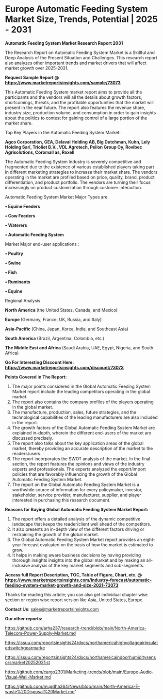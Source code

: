 # Europe Automatic Feeding System Market Size, Trends, Potential | 2025 - 2031

<strong>Automatic Feeding System Market Research Report 2031</strong>

The Research Report on Automatic Feeding System Market is a Skillful and Deep Analysis of the Present Situation and Challenges. This research report also analyzes other important trends and market drivers that will affect market growth over 2025-2031.

<strong>Request Sample Report @ <a href=https://www.marketreportsinsights.com/sample/73073>https://www.marketreportsinsights.com/sample/73073</a></strong>

This Automatic Feeding System market report aims to provide all the participants and the vendors will all the details about growth factors, shortcomings, threats, and the profitable opportunities that the market will present in the near future. The report also features the revenue share, industry size, production volume, and consumption in order to gain insights about the politics to contest for gaining control of a large portion of the market share.

Top Key Players in the Automatic Feeding System Market:

<strong>Agco Corporation, GEA, Delaval Holding AB, Big Dutchman, Kuhn, Lely Holding Sarl, Trioliet B.V., VDL Agrotech, Pellon Group Oy, Rovibec Agrisolutions, Coromall as, Roxell</strong>

The Automatic Feeding System Industry is severely competitive and fragmented due to the existence of various established players taking part in different marketing strategies to increase their market share. The vendors operating in the market are profiled based on price, quality, brand, product differentiation, and product portfolio. The vendors are turning their focus increasingly on product customization through customer interaction.

Automatic Feeding System Market Major Types are:

<strong>• Equine Feeders

• Cow Feeders

• Waterers

• Automatic Feeding System</strong>

Market Major end-user applications :

<strong>• Poultry

• Swine

• Fish

• Ruminants

• Equine</strong>

Regional Analysis

</u><strong><b>North America</b></strong> (the United States, Canada, and Mexico)

<strong><b>Europe </b></strong>(Germany, France, UK, Russia, and Italy)

<strong><b>Asia-Pacific</b></strong> (China, Japan, Korea, India, and Southeast Asia)

<strong><b>South America</b></strong> (Brazil, Argentina, Colombia, etc.)

<strong><b>The Middle East and Africa</b></strong> (Saudi Arabia, UAE, Egypt, Nigeria, and South Africa)

<strong>Go For Interesting Discount Here: <a href=https://www.marketreportsinsights.com/discount/73073>https://www.marketreportsinsights.com/discount/73073</a></strong>

<strong>Points Covered in The Report:</strong>
<ol>
  <li>The major points considered in the Global Automatic Feeding System Market report include the leading competitors operating in the global market.</li>
  <li>The report also contains the company profiles of the players operating in the global market.</li>
  <li>The manufacture, production, sales, future strategies, and the technological capabilities of the leading manufacturers are also included in the report.</li>
  <li>The growth factors of the Global Automatic Feeding System Market are explained in-depth, wherein the different end-users of the market are discussed precisely.</li>
  <li>The report also talks about the key application areas of the global market, thereby providing an accurate description of the market to the readers/users.</li>
  <li>The report incorporates the SWOT analysis of the market. In the final section, the report features the opinions and views of the industry experts and professionals. The experts analyzed the export/import policies that are favorably influencing the growth of the Global Automatic Feeding System Market.</li>
  <li>The report on the Global Automatic Feeding System Market is a worthwhile source of information for every policymaker, investor, stakeholder, service provider, manufacturer, supplier, and player interested in purchasing this research document.</li>
</ol>
<strong>Reasons for Buying Global Automatic Feeding System Market Report:</strong>

<ol>
  <li>The report offers a detailed analysis of the dynamic competitive landscape that keeps the reader/client well ahead of the competitors.</li>
  <li>It also presents an in-depth view of the different factors driving or restraining the growth of the global market.</li>
  <li>The Global Automatic Feeding System Market report provides an eight-year forecast evaluated on the basis of how the market is estimated to grow.</li>
  <li>It helps in making aware business decisions by having providing thorough insights insights into the global market and by making an all-inclusive analysis of the key market segments and sub-segments.</li>
</ol>
<strong>Access full Report Description, TOC, Table of Figure, Chart, etc. @ <a href=https://www.marketreportsinsights.com/industry-forecast/automatic-feeding-system-market-growth-and-size-2021-73073>https://www.marketreportsinsights.com/industry-forecast/automatic-feeding-system-market-growth-and-size-2021-73073</a></strong>


Thanks for reading this article; you can also get individual chapter wise section or region wise report version like Asia, United States, Europe.

<strong>Contact Us:</strong>
sales@marketreportsinsights.com

<strong>Our other reports:</strong>

<a href=https://github.com/arha237/research-trend/blob/main/North-America-Telecom-Power-Supply-Market.md>https://github.com/arha237/research-trend/blob/main/North-America-Telecom-Power-Supply-Market.md</a>

<a href=https://issuu.com/reportsinsights24/docs/northamericahighvoltageairinsulatedswitchgearmarke>https://issuu.com/reportsinsights24/docs/northamericahighvoltageairinsulatedswitchgearmarke</a>

<a href=https://issuu.com/reportsinsights24/docs/northamericaindoorhumiditysensorsmarket20252031ist>https://issuu.com/reportsinsights24/docs/northamericaindoorhumiditysensorsmarket20252031ist</a>

<a href=https://github.com/cargo2301/Marketing-trends/blob/main/Europe-Audio-Visual-Wall-Market.md>https://github.com/cargo2301/Marketing-trends/blob/main/Europe-Audio-Visual-Wall-Market.md</a>

<a href=https://github.com/mugdha364/News/blob/main/North-America-E-waste%20Disposal%20Market.md>https://github.com/mugdha364/News/blob/main/North-America-E-waste%20Disposal%20Market.md</a>"
